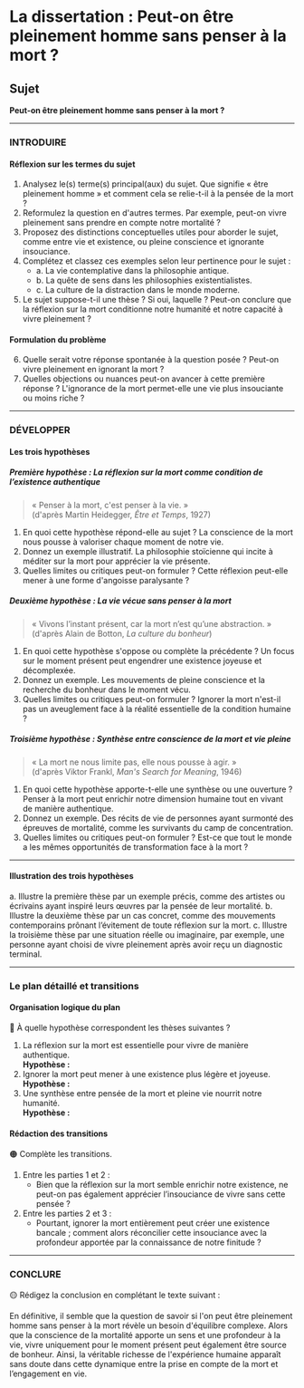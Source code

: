# La dissertation : Peut-on être pleinement homme sans penser à la mort ?

## Sujet
**Peut-on être pleinement homme sans penser à la mort ?**

---

### INTRODUIRE

#### Réflexion sur les termes du sujet

1. Analysez le(s) terme(s) principal(aux) du sujet. Que signifie « être pleinement homme » et comment cela se relie-t-il à la pensée de la mort ?
2. Reformulez la question en d'autres termes. Par exemple, peut-on vivre pleinement sans prendre en compte notre mortalité ?
3. Proposez des distinctions conceptuelles utiles pour aborder le sujet, comme entre vie et existence, ou pleine conscience et ignorante insouciance.
4. Complétez et classez ces exemples selon leur pertinence pour le sujet :
   - a. La vie contemplative dans la philosophie antique.
   - b. La quête de sens dans les philosophies existentialistes.
   - c. La culture de la distraction dans le monde moderne.
5. Le sujet suppose-t-il une thèse ? Si oui, laquelle ? Peut-on conclure que la réflexion sur la mort conditionne notre humanité et notre capacité à vivre pleinement ?

#### Formulation du problème

6. Quelle serait votre réponse spontanée à la question posée ? Peut-on vivre pleinement en ignorant la mort ?
7. Quelles objections ou nuances peut-on avancer à cette première réponse ? L'ignorance de la mort permet-elle une vie plus insouciante ou moins riche ?

---

### DÉVELOPPER

#### Les trois hypothèses

##### Première hypothèse : La réflexion sur la mort comme condition de l’existence authentique

> « Penser à la mort, c'est penser à la vie. »  
> (d'après Martin Heidegger, *Être et Temps*, 1927)

1. En quoi cette hypothèse répond-elle au sujet ? La conscience de la mort nous pousse à valoriser chaque moment de notre vie.
2. Donnez un exemple illustratif. La philosophie stoïcienne qui incite à méditer sur la mort pour apprécier la vie présente.
3. Quelles limites ou critiques peut-on formuler ? Cette réflexion peut-elle mener à une forme d'angoisse paralysante ?

##### Deuxième hypothèse : La vie vécue sans penser à la mort

> « Vivons l’instant présent, car la mort n’est qu’une abstraction. »  
> (d'après Alain de Botton, *La culture du bonheur*)

1. En quoi cette hypothèse s'oppose ou complète la précédente ? Un focus sur le moment présent peut engendrer une existence joyeuse et décomplexée.
2. Donnez un exemple. Les mouvements de pleine conscience et la recherche du bonheur dans le moment vécu.
3. Quelles limites ou critiques peut-on formuler ? Ignorer la mort n'est-il pas un aveuglement face à la réalité essentielle de la condition humaine ?

##### Troisième hypothèse : Synthèse entre conscience de la mort et vie pleine

> « La mort ne nous limite pas, elle nous pousse à agir. »  
> (d'après Viktor Frankl, *Man's Search for Meaning*, 1946)

1. En quoi cette hypothèse apporte-t-elle une synthèse ou une ouverture ? Penser à la mort peut enrichir notre dimension humaine tout en vivant de manière authentique.
2. Donnez un exemple. Des récits de vie de personnes ayant surmonté des épreuves de mortalité, comme les survivants du camp de concentration.
3. Quelles limites ou critiques peut-on formuler ? Est-ce que tout le monde a les mêmes opportunités de transformation face à la mort ?

---

#### Illustration des trois hypothèses

a. Illustre la première thèse par un exemple précis, comme des artistes ou écrivains ayant inspiré leurs œuvres par la pensée de leur mortalité.
b. Illustre la deuxième thèse par un cas concret, comme des mouvements contemporains prônant l’évitement de toute réflexion sur la mort.
c. Illustre la troisième thèse par une situation réelle ou imaginaire, par exemple, une personne ayant choisi de vivre pleinement après avoir reçu un diagnostic terminal.

---

### Le plan détaillé et transitions

#### Organisation logique du plan

🔴 À quelle hypothèse correspondent les thèses suivantes ?

1. La réflexion sur la mort est essentielle pour vivre de manière authentique.  
   **Hypothèse :**
2. Ignorer la mort peut mener à une existence plus légère et joyeuse.  
   **Hypothèse :**
3. Une synthèse entre pensée de la mort et pleine vie nourrit notre humanité.  
   **Hypothèse :**

#### Rédaction des transitions

🟠 Complète les transitions.

1. Entre les parties 1 et 2 :  
   - Bien que la réflexion sur la mort semble enrichir notre existence, ne peut-on pas également apprécier l’insouciance de vivre sans cette pensée ?
2. Entre les parties 2 et 3 :  
   - Pourtant, ignorer la mort entièrement peut créer une existence bancale ; comment alors réconcilier cette insouciance avec la profondeur apportée par la connaissance de notre finitude ?

---

### CONCLURE

🟡 Rédigez la conclusion en complétant le texte suivant :

En définitive, il semble que la question de savoir si l'on peut être pleinement homme sans penser à la mort révèle un besoin d'équilibre complexe. Alors que la conscience de la mortalité apporte un sens et une profondeur à la vie, vivre uniquement pour le moment présent peut également être source de bonheur. Ainsi, la véritable richesse de l'expérience humaine apparaît sans doute dans cette dynamique entre la prise en compte de la mort et l’engagement en vie.
